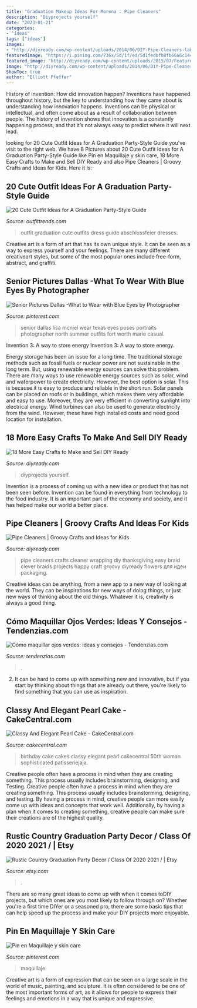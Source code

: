 ```yaml
---
title: "Graduation Makeup Ideas For Morena : Pipe Cleaners"
description: "Diyprojects yourself"
date: "2023-01-21"
categories:
- "ideas"
tags: ["ideas"]
images:
- "http://diyready.com/wp-content/uploads/2014/06/DIY-Pipe-Cleaners-labels-1.jpg"
featuredImage: "https://i.pinimg.com/736x/5d/1f/ed/5d1fedbfb8fb66a6c1448e29faeee562.jpg"
featured_image: "http://diyready.com/wp-content/uploads/2015/07/Featured1.jpg"
image: "http://diyready.com/wp-content/uploads/2014/06/DIY-Pipe-Cleaners-labels-1.jpg"
ShowToc: true
author: "Elliott Pfeffer"
---
```



History of invention: How did innovation happen?
Inventions have happened throughout history, but the key to understanding how they came about is understanding how innovation happens. Inventions can be physical or intellectual, and often come about as a result of collaboration between people. The history of invention shows that innovation is a constantly happening process, and that it’s not always easy to predict where it will next lead.

	

		
looking for 20 Cute Outfit Ideas for A Graduation Party-Style Guide you've visit to the right web. We have 8 Pictures about 20 Cute Outfit Ideas for A Graduation Party-Style Guide like Pin en Maquillaje y skin care, 18 More Easy Crafts to Make and Sell DIY Ready and also Pipe Cleaners | Groovy Crafts and Ideas for Kids. Here it is:
		
    
## 20 Cute Outfit Ideas For A Graduation Party-Style Guide

<img loading=lazy src="https://www.outfittrends.com/wp-content/uploads/2015/05/highlow.jpg" onerror="this.onerror=null;this.src='https://tse4.mm.bing.net/th?id=OIP.7Pkufr2dFtNCFXLo41vEgAHaKo&amp;pid=15.1';" alt="20 Cute Outfit Ideas for A Graduation Party-Style Guide">

_Source: outfittrends.com_

>outfit graduation cute outfits dress guide abschlussfeier dresses. 

	

Creative art is a form of art that has its own unique style. It can be seen as a way to express yourself and your feelings. There are many different creativeart styles, but some of the most popular ones include free-form, abstract, and graffiti.

    
## Senior Pictures Dallas -What To Wear With Blue Eyes By Photographer

<img loading=lazy src="https://i.pinimg.com/736x/5d/1f/ed/5d1fedbfb8fb66a6c1448e29faeee562.jpg" onerror="this.onerror=null;this.src='https://tse1.mm.bing.net/th?id=OIP.v601TtvFbDoZtaaN-TIsZwHaLE&amp;pid=15.1';" alt="Senior Pictures Dallas -What to Wear with Blue Eyes by Photographer">

_Source: pinterest.com_

>senior dallas lisa mcniel wear texas eyes poses portraits photographer north summer outfits fort worth marie casual. 

	

Invention 3: A way to store energy
Invention 3: A way to store energy. 

Energy storage has been an issue for a long time. The traditional storage methods such as fossil fuels or nuclear power are not sustainable in the long term. 
But, using renewable energy sources can solve this problem. 
There are many ways to use renewable energy sources such as solar, wind and waterpower to create electricity. However, the best option is solar. This is because it is easy to produce and reliable in the short run. 
Solar panels can be placed on roofs or in buildings, which makes them very affordable and easy to use. Moreover, they are very efficient in converting sunlight into electrical energy. 
 Wind turbines can also be used to generate electricity from the wind. However, these have high installed costs and need good location for installation.

    
## 18 More Easy Crafts To Make And Sell DIY Ready

<img loading=lazy src="http://diyready.com/wp-content/uploads/2015/07/Featured1.jpg" onerror="this.onerror=null;this.src='https://tse4.mm.bing.net/th?id=OIP.5DJp1bc0rMRvVYGlsIuQXwHaFG&amp;pid=15.1';" alt="18 More Easy Crafts to Make and Sell DIY Ready">

_Source: diyready.com_

>diyprojects yourself. 

	

Invention is a process of coming up with a new idea or product that has not been seen before. Invention can be found in everything from technology to the food industry. It is an important part of the economy and society, and it has helped make our world a better place.

    
## Pipe Cleaners | Groovy Crafts And Ideas For Kids

<img loading=lazy src="http://diyready.com/wp-content/uploads/2014/06/DIY-Pipe-Cleaners-labels-1.jpg" onerror="this.onerror=null;this.src='https://tse4.mm.bing.net/th?id=OIP.VUOJzUUDfBQ-knRJ1kMgkgHaMG&amp;pid=15.1';" alt="Pipe Cleaners | Groovy Crafts and Ideas for Kids">

_Source: diyready.com_

>pipe cleaners crafts cleaner wrapping diy thanksgiving easy braid clever braids projects happy craft groovy diyready flowers для идеи packaging. 

	

Creative ideas can be anything, from a new app to a new way of looking at the world. They can be inspirations for new ways of doing things, or just new ways of thinking about the old things. Whatever it is, creativity is always a good thing.

    
## Cómo Maquillar Ojos Verdes: Ideas Y Consejos - Tendenzias.com

<img loading=lazy src="https://tendenzias.com/wp-content/uploads/2016/07/como-maquillar-ojos-verdes-morenas2-600x600.jpg" onerror="this.onerror=null;this.src='https://tse4.mm.bing.net/th?id=OIP.SkTZyIW95M7EGfQFBz0TAQHaHa&amp;pid=15.1';" alt="Cómo maquillar ojos verdes: ideas y consejos - Tendenzias.com">

_Source: tendenzias.com_

>. 

	

2. It can be hard to come up with something new and innovative, but if you start by thinking about things that are already out there, you're likely to find something that you can use as inspiration. 

    
## Classy And Elegant Pearl Cake - CakeCentral.com

<img loading=lazy src="http://cdn001.cakecentral.com/gallery/2015/06/900_7lGzGu3TTK-classy-and-elegant-pearl-cake.jpg" onerror="this.onerror=null;this.src='https://tse1.mm.bing.net/th?id=OIP.-kHqN6Lul1zRNqpz66x4tQHaJ4&amp;pid=15.1';" alt="Classy And Elegant Pearl Cake - CakeCentral.com">

_Source: cakecentral.com_

>birthday cake cakes classy elegant pearl cakecentral 50th woman sophisticated patisseriejaja. 

	

Creative people often have a process in mind when they are creating something. This process usually includes brainstorming, designing, and Testing.
Creative people often have a process in mind when they are creating something. This process usually includes brainstorming, designing, and testing. By having a process in mind, creative people can more easily come up with ideas and concepts that work well. Additionally, by having a plan when it comes to creating something, creative people can make sure their creations are of the highest quality.

    
## Rustic Country Graduation Party Decor / Class Of 2020 2021 / | Etsy

<img loading=lazy src="https://i.etsystatic.com/7064735/r/il/f11f8b/2711180917/il_794xN.2711180917_l4jo.jpg" onerror="this.onerror=null;this.src='https://tse3.mm.bing.net/th?id=OIP.wvyD4JmSd2BKa-b4QJf1GAHaLH&amp;pid=15.1';" alt="Rustic Country Graduation Party Decor / Class Of 2020 2021 / | Etsy">

_Source: etsy.com_

>. 

	

There are so many great ideas to come up with when it comes toDIY projects, but which ones are you most likely to follow through on? Whether you're a first time DIYer or a seasoned pro, there are some basic tips that can help speed up the process and make your DIY projects more enjoyable.

    
## Pin En Maquillaje Y Skin Care

<img loading=lazy src="https://i.pinimg.com/736x/b7/67/f2/b767f267f0e6aada524df961295a08c5.jpg" onerror="this.onerror=null;this.src='https://tse3.mm.bing.net/th?id=OIP.MsRZKEaBT7qe0WFO1UpljAHaLG&amp;pid=15.1';" alt="Pin en Maquillaje y skin care">

_Source: pinterest.com_

>maquillaje. 

	

Creative art is a form of expression that can be seen on a large scale in the world of music, painting, and sculpture. It is often considered to be one of the most important forms of art, as it allows for people to express their feelings and emotions in a way that is unique and expressive.

